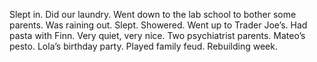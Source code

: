 Slept in. Did our laundry. Went down to the lab school to bother some parents. Was raining out. Slept. Showered. Went up to Trader Joe’s. Had pasta with Finn. Very quiet, very nice. Two psychiatrist parents. Mateo’s pesto. Lola’s birthday party. Played family feud. Rebuilding week.